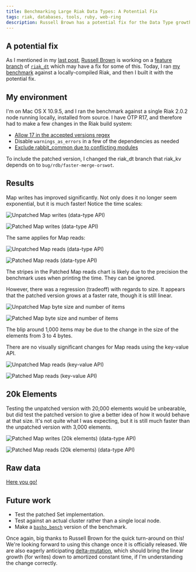 ```yaml
---
title: Benchmarking Large Riak Data Types: A Potential Fix
tags: riak, databases, tools, ruby, web-ring
description: Russell Brown has a potential fix for the Data Type growth
---
```


## A potential fix

As I mentioned in my
[last post](/posts/2014-12-02-benchmarking-large-riak-data-types-continued.html),
[Russell Brown](https://github.com/russelldb) is working on a
[feature branch](https://github.com/basho/riak_dt/compare/bug/rdb/faster-merge-orswot)
of [`riak_dt`](https://github.com/basho/riak_dt) which may have a fix for some
of this. Today, I ran
[my benchmark](/posts/2014-12-01-benchmarking-large-riak-data-types.html) against a
locally-compiled Riak, and then I built it with the potential fix.


## My environment

I'm on Mac OS X 10.9.5, and I ran the benchmark against a single Riak 2.0.2 node
running locally, installed from source. I have OTP R17, and therefore had to make a few changes in the Riak build system:

- [Allow 17 in the accepted versions regex](https://github.com/basho/riak_kv/issues/919)
- Disable `warnings_as_errors` in a few of the dependencies as needed
- [Exclude rabbit_common due to conflicting modules](http://lists.basho.com/pipermail/riak-users_lists.basho.com/2011-July/004996.html)

To include the patched version, I changed the riak_dt branch that riak_kv depends on to `bug/rdb/faster-merge-orswot`.


## Results

Map writes has improved significantly. Not only does it no longer seem exponential, but it is much faster! Notice the time scales:

![Unpatched Map writes (data-type API)](/images/2014-12-01-riak-benchmark/unpatched-map-dt-writes.png)

![Patched Map writes (data-type API)](/images/2014-12-01-riak-benchmark/patched-map-dt-writes.png)

The same applies for Map reads:


![Unpatched Map reads (data-type API)](/images/2014-12-01-riak-benchmark/unpatched-map-dt-reads.png)

![Patched Map reads (data-type API)](/images/2014-12-01-riak-benchmark/patched-map-dt-reads.png)

The stripes in the Patched Map reads chart is likely due to the precision the
benchmark uses when printing the time. They can be ignored.

However, there was a regression (tradeoff) with regards to size. It appears
that the patched version grows at a faster rate, though it is still linear.

![Unpatched Map byte size and number of items](/images/2014-12-01-riak-benchmark/unpatched-map-size.png)

![Patched Map byte size and number of items](/images/2014-12-01-riak-benchmark/patched-map-size.png)

The blip around 1,000 items may be due to the change in the size of the elements
from 3 to 4 bytes.

There are no visually significant changes for Map reads using the key-value API.

![Unpatched Map reads (key-value API)](/images/2014-12-01-riak-benchmark/unpatched-map-kv-reads.png)

![Patched Map reads (key-value API)](/images/2014-12-01-riak-benchmark/patched-map-kv-reads.png)



## 20k Elements

Testing the unpatched version with 20,000 elements would be unbearable, but did
test the patched version to give a better idea of how it would behave at that
size. It's not quite what I was expecting, but it is still much faster than the unpatched version with 3,000 elements.

![Patched Map writes (20k elements) (data-type API)](/images/2014-12-01-riak-benchmark/patched-map-dt-writes-20k.png)

![Patched Map reads (20k elements) (data-type API)](/images/2014-12-01-riak-benchmark/patched-map-dt-reads-20k.png)


## Raw data

[Here you go!](/files/riak-benchmark-results.tar.gz)


## Future work

- Test the patched Set implementation.
- Test against an actual cluster rather than a single local node.
- Make a [`basho_bench`](https://github.com/basho/basho_bench) version of the
  benchmark.

Once again, big thanks to Russell Brown for the quick turn-around on this! We're looking
forward to using this change once it is officially released. We are also
eagerly anticipating [delta-mutation](http://arxiv.org/abs/1410.2803), which
should bring the linear growth (for writes) down to amortized constant time,
if I'm understanding the change correctly.
